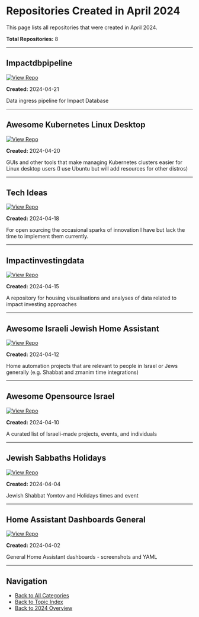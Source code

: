 # Repositories Created in April 2024

This page lists all repositories that were created in April 2024.

**Total Repositories:** 8

---

## Impactdbpipeline

[![View Repo](https://img.shields.io/badge/view-repo-green)](https://github.com/danielrosehill/ImpactDBPipeline)

**Created:** 2024-04-21

Data ingress pipeline for Impact Database 

---

## Awesome Kubernetes Linux Desktop

[![View Repo](https://img.shields.io/badge/view-repo-green)](https://github.com/danielrosehill/Awesome-Kubernetes-Linux-Desktop)

**Created:** 2024-04-20

GUIs and other tools that make managing Kubernetes clusters easier for Linux desktop users (I use Ubuntu but will add resources for other distros)

---

## Tech Ideas

[![View Repo](https://img.shields.io/badge/view-repo-green)](https://github.com/danielrosehill/Tech-Ideas)

**Created:** 2024-04-18

For open sourcing the occasional sparks of innovation I have but lack the time to implement them currently.

---

## Impactinvestingdata

[![View Repo](https://img.shields.io/badge/view-repo-green)](https://github.com/danielrosehill/ImpactInvestingData)

**Created:** 2024-04-15

A repository for housing visualisations and analyses of data related to impact investing approaches

---

## Awesome Israeli Jewish Home Assistant

[![View Repo](https://img.shields.io/badge/view-repo-green)](https://github.com/danielrosehill/Awesome-Israeli-Jewish-Home-Assistant)

**Created:** 2024-04-12

Home automation projects that are relevant to people in Israel or Jews generally (e.g. Shabbat and zmanim time integrations)

---

## Awesome Opensource Israel

[![View Repo](https://img.shields.io/badge/view-repo-green)](https://github.com/danielrosehill/awesome-opensource-israel)

**Created:** 2024-04-10

A curated list of Israeli-made projects, events, and individuals

---

## Jewish Sabbaths Holidays

[![View Repo](https://img.shields.io/badge/view-repo-green)](https://github.com/danielrosehill/Jewish-Sabbaths-Holidays)

**Created:** 2024-04-04

Jewish Shabbat Yomtov and Holidays times and event

---

## Home Assistant Dashboards General 

[![View Repo](https://img.shields.io/badge/view-repo-green)](https://github.com/danielrosehill/Home-Assistant-Dashboards-General-)

**Created:** 2024-04-02

General Home Assistant dashboards - screenshots and YAML

---


## Navigation

- [Back to All Categories](../../all-categories.md)
- [Back to Topic Index](../by-topic/)
- [Back to 2024 Overview](./)
